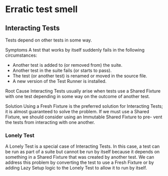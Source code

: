 # Erratic test smell

## Interacting Tests
Tests depend on other tests in some way.

Symptoms
A test that works by itself suddenly fails in the following circumstances:
- Another test is added to (or removed from) the suite.
- Another test in the suite fails (or starts to pass).
- The test (or another test) is renamed or moved in the source file.
- A new version of the Test Runner is installed.

Root Cause
Interacting Tests usually arise when tests use a Shared Fixture with one test depending in some way on the outcome of another test.

Solution
Using a Fresh Fixture is the preferred solution for Interacting Tests; it is almost guaranteed to solve the problem. 
If we must use a Shared Fixture, we should consider using an Immutable Shared Fixture to pre- vent the tests from interacting with one another.

### Lonely Test 
A Lonely Test is a special case of Interacting Tests. In this case, a test can be run as part of a suite but cannot be run by itself because it depends on something in a Shared Fixture that was created by another test.
We can address this problem by converting the test to use a Fresh Fixture or by adding Lazy Setup logic to the Lonely Test to allow it to run by itself.
